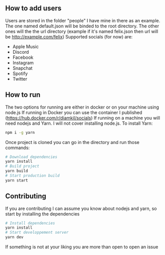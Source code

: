 ## How to add users

Users are stored in the folder "people" I have mine in there as an example. The one named default.json will be binded to the root directory. The other ones will the the url directory (example if it's named felix.json then url will be http://example.com/felix)
Supported socials (for now) are: 
- Apple Music
- Discord
- Facebook
- Instagram
- Snapchat
- Spotify
- Twitter

## How to run

The two options for running are either in docker or on your machine using node.js
If running in Docker you can use the container I published (https://hub.docker.com/r/diamkil/socials)
If running on a machine you will need nodejs and Yarn. I will not cover installing node.js. To install Yarn:
```bash
npm i -g yarn
```
Once project is cloned you can go in the directory and run those commands:
```bash
# Download dependencies
yarn install
# Build project
yarn build
# Start production build
yarn start
```

## Contributing

If you are contributing I can assume you know about nodejs and yarn, so start by installing the dependencies
```bash
# Install dependencies
yarn install
# Start developpement server
yarn dev
```

If something is not at your liking you are more than open to open an issue
